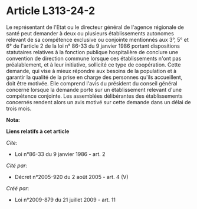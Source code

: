 # Article L313-24-2

Le représentant de l'Etat ou le directeur général de l'agence régionale de santé peut demander à deux ou plusieurs
établissements autonomes relevant de sa compétence exclusive ou conjointe mentionnés aux 3°, 5° et 6° de l'article 2 de la
loi n° 86-33 du 9 janvier 1986 portant dispositions statutaires relatives à la fonction publique hospitalière de conclure une
convention de direction commune lorsque ces établissements n'ont pas préalablement, et à leur initiative, sollicité ce type
de coopération. Cette demande, qui vise à mieux répondre aux besoins de la population et à garantir la qualité de la prise en
charge des personnes qu'ils accueillent, doit être motivée. Elle comprend l'avis du président du conseil général concerné
lorsque la demande porte sur un établissement relevant d'une compétence conjointe. Les assemblées délibérantes des
établissements concernés rendent alors un avis motivé sur cette demande dans un délai de trois mois.

**Nota:**



**Liens relatifs à cet article**

_Cite_:

  - Loi n°86-33 du 9 janvier 1986 - art. 2

_Cité par_:

  - Décret n°2005-920 du 2 août 2005 - art. 4 (V)

_Créé par_:

  - Loi n°2009-879 du 21 juillet 2009 - art. 11
